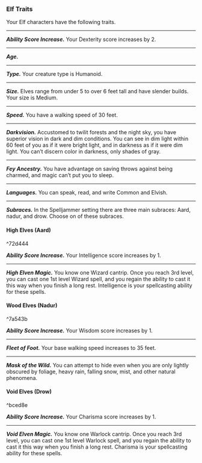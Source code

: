 
### Elf Traits
Your Elf characters have the following traits.
___
***Ability Score Increase.***
Your Dexterity score increases by 2.
___
***Age.***

___
***Type.***
Your creature type is Humanoid.
___
***Size.***
Elves range from under 5 to over 6 feet tall and have slender builds. Your size is Medium.
___
***Speed.***
You have a walking speed of 30 feet.
___
***Darkvision.***
Accustomed to twilit forests and the night sky, you have superior vision in dark and dim conditions. You can see in dim light within 60 feet of you as if it were bright light, and in darkness as if it were dim light. You can’t discern color in darkness, only shades of gray.
___
***Fey Ancestry.***
You have advantage on saving throws against being charmed, and magic can’t put you to sleep.
___
***Languages.***
You can speak, read, and write Common and Elvish.
___
***Subraces.***
In the Spelljammer setting there are three main subraces: Aard, nadur, and drow. Choose on of these subraces.



#### High Elves (Aard)

^72d444


***Ability Score Increase.***
Your Intelligence score increases by 1.
___
***High Elven Magic.***
You know one Wizard cantrip. Once you reach 3rd level, you can cast one 1st level Wizard spell, and you regain the ability to cast it this way when you finish a long rest. Intelligence is your spellcasting ability for these spells.


#### Wood Elves (Nadur)

^7a543b

***Ability Score Increase.***
Your Wisdom score increases by 1.
___
***Fleet of Foot.***
Your base walking speed increases to 35 feet.
___
***Mask of the Wild.***
You can attempt to hide even when you are only lightly obscured by foliage, heavy rain, falling snow, mist, and other natural phenomena.


#### Void Elves (Drow)

^bced8e

***Ability Score Increase.***
Your Charisma score increases by 1.
___
***Void Elven Magic.***
You know one Warlock cantrip. Once you reach 3rd level, you can cast one 1st level Warlock spell, and you regain the ability to cast it this way when you finish a long rest. Charisma is your spellcasting ability for these spells.